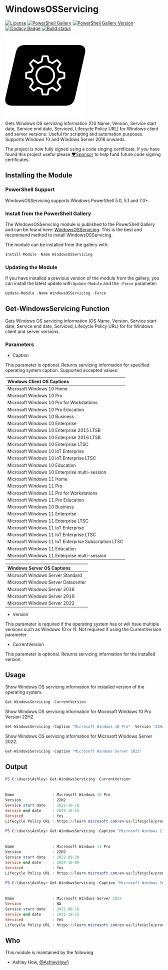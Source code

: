 # WindowsOSServicing
[![License][license-badge]][license]
[![PowerShell Gallery][psgallery-badge]][psgallery]
[![PowerShell Gallery Version][psgallery-version-badge]][psgallery]
[![Codacy Badge](https://app.codacy.com/project/badge/Grade/00f84feff8074dceacd535b7bae724c1)](https://app.codacy.com/gh/AshleyHow/WindowsOSServicing/dashboard?utm_source=gh&utm_medium=referral&utm_content=&utm_campaign=Badge_grade)
[![Build status](https://ci.appveyor.com/api/projects/status/i9h33tdn0d5t08lc/branch/dev?svg=true)](https://ci.appveyor.com/project/ah-uk/windowsosservicing/branch/dev)

![alt text](https://github.com/AshleyHow/WindowsOSServicing/blob/main/WindowsOSServicing.png)

Gets Windows OS servicing information (OS Name, Version, Service start date, Service end date, Serviced, Lifecycle Policy URL) for Windows client and server versions. Useful for scripting and automation purposes. Supports Windows 10 and Windows Server 2016 onwards.

The project is now fully signed using a code singing certificate. If you have found this project useful please [:heart:Sponsor](https://github.com/sponsors/AshleyHow) to help fund future code signing certificates.

## Installing the Module

### PowerShell Support

WindowsOSServicing supports Windows PowerShell 5.0, 5.1 and 7.0+.

### Install from the PowerShell Gallery

The WindowsOSServicing module is published to the PowerShell Gallery and can be found here: [WindowsOSServicing](https://www.powershellgallery.com/packages/WindowsOSServicing/). This is the best and recommend method to install WindowsOSServicing.

The module can be installed from the gallery with:

```powershell
Install-Module -Name WindowsOSServicing
```

### Updating the Module

If you have installed a previous version of the module from the gallery, you can install the latest update with `Update-Module` and the `-Force` parameter:

```powershell
Update-Module -Name WindowsOSServicing -Force
```

## Get-WindowsServicing Function

Gets Windows OS servicing information (OS Name, Version, Service start date, Service end date, Serviced, Lifecycle Policy URL) for for Windows client and server versions.

### Parameters

   - Caption

This parameter is optional. Returns servicing information for specified operating system caption. Supported accepted values:

| Windows Client OS Captions                                    |
| :------------------------------------------------------------ |
| Microsoft Windows 10 Home                                     |
| Microsoft Windows 10 Pro                                      |
| Microsoft Windows 10 Pro for Workstations                     |
| Microsoft Windows 10 Pro Education                            |
| Microsoft Windows 10 Business                                 |
| Microsoft Windows 10 Enterprise                               |
| Microsoft Windows 10 Enterprise 2015 LTSB                     |
| Microsoft Windows 10 Enterprise 2016 LTSB                     |
| Microsoft Windows 10 Enterprise LTSC                          |
| Microsoft Windows 10 IoT Enterprise                           |
| Microsoft Windows 10 IoT Enterprise LTSC                      |
| Microsoft Windows 10 Education                                |
| Microsoft Windows 10 Enterprise multi-session                 |
| Microsoft Windows 11 Home                                     |
| Microsoft Windows 11 Pro                                      |
| Microsoft Windows 11 Pro for Workstations                     |
| Microsoft Windows 11 Pro Education                            |
| Microsoft Windows 10 Business                                 |
| Microsoft Windows 11 Enterprise                               |
| Microsoft Windows 11 Enterprise LTSC                          |
| Microsoft Windows 11 IoT Enterprise                           |
| Microsoft Windows 11 IoT Enterprise LTSC                      |
| Microsoft Windows 11 IoT Enterprise Subscription LTSC         |
| Microsoft Windows 11 Education                                |
| Microsoft Windows 11 Enterprise multi-session                 |

| Windows Server OS Captions                          |
| :-------------------------------------------------- |
| Microsoft Windows Server Standard                   |
| Microsoft Windows Server Datacenter                 |
| Microsoft Windows Server 2016                       |
| Microsoft Windows Server 2019                       |
| Microsoft Windows Server 2022                       |

   - Version

This parameter is required if the operating system has or will have multiple versions such as Windows 10 or 11. Not required if using the CurrentVersion parameter.

   - CurrentVersion

This parameter is optional. Returns servicing information for the installed version.

## Usage

Show Windows OS servicing information for installed version of the operating system.
```powershell
Get-WindowsServicing -CurrentVersion
```
Show Windows OS servicing information for Microsoft Windows 10 Pro Version 22H2.
```powershell
Get-WindowsServicing -Caption "Microsoft Windows 10 Pro" -Version "22H2"
```
Show Windows OS servicing information for Microsoft Windows Server 2022.
```powershell
Get-WindowsServicing -Caption "Microsoft Windows Server 2022"
```

## Output

```powershell
PS C:\Users\Ashley> Get-WindowsServicing -CurrentVersion


Name                 : Microsoft Windows 10 Pro
Version              : 22H2
Service start date   : 2022-10-18
Service end date     : 2025-10-15
Serviced             : Yes
Lifecycle Policy URL : https://learn.microsoft.com/en-us/lifecycle/products/windows-10-home-and-pro
```

```powershell
PS C:\Users\Ashley> Get-WindowsServicing -Caption "Microsoft Windows 11 Pro" -Version 22H2


Name                 : Microsoft Windows 11 Pro
Version              : 22H2
Service start date   : 2022-09-20
Service end date     : 2024-10-09
Serviced             : Yes
Lifecycle Policy URL : https://learn.microsoft.com/en-us/lifecycle/products/windows-11-home-and-pro
```

```powershell
PS C:\Users\Ashley> Get-WindowsServicing -Caption "Microsoft Windows Server 2022"


Name                 : Microsoft Windows Server 2022
Version              : NA
Service start date   : 2021-08-18
Service end date     : 2031-10-15
Serviced             : Yes
Lifecycle Policy URL : https://learn.microsoft.com/en-us/lifecycle/products/windows-server-2022
```

## Who

This module is maintained by the following

* Ashley How, [@AshleyHow1](https://twitter.com/AshleyHow1)


[psgallery-badge]: https://img.shields.io/powershellgallery/v/WindowsOSServicing.svg?logo=PowerShell&style=flat-square
[psgallery]: https://www.powershellgallery.com/packages/WindowsOSServicing
[psgallery-version-badge]: https://img.shields.io/powershellgallery/dt/WindowsOSServicing.svg?logo=PowerShell&style=flat-square
[license-badge]: https://img.shields.io/github/license/AshleyHow/WindowsOSServicing.svg?style=flat-square
[license]: https://github.com/AshleyHow/WindowsOSServicing/blob/main/LICENCE
